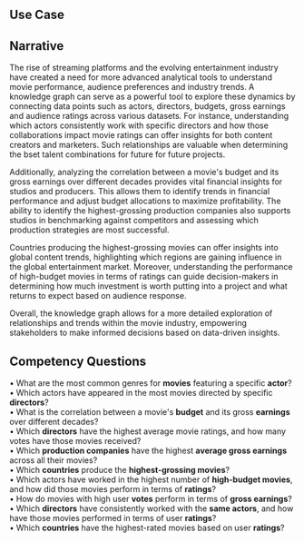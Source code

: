 ## Use Case

## Narrative

The rise of streaming platforms and the evolving entertainment industry have created a need for more advanced analytical tools to understand movie performance, audience preferences and industry trends. A knowledge graph can serve as a powerful tool to explore these dynamics by connecting data points such as actors, directors, budgets, gross earnings and audience ratings across various datasets. For instance, understanding which actors consistently work with specific directors and how those collaborations impact movie ratings can offer insights for both content creators and marketers. Such relationships are valuable when determining the bset talent combinations for future for future projects.

Additionally, analyzing the correlation between a movie's budget and its gross earnings over different decades provides vital financial insights for studios and producers. This allows them to identify trends in financial performance and adjust budget allocations to maximize profitability. The ability to identify the highest-grossing production companies also supports studios in benchmarking against competitors and assessing which production strategies are most successful. 

Countries producing the highest-grossing movies can offer insights into global content trends, highlighting which regions are gaining influence in the global entertainment market. Moreover, understanding the performance of high-budget movies in terms of ratings can guide decision-makers in determining how much investment is worth putting into a project and what returns to expect based on audience response.

Overall, the knowledge graph allows for a more detailed exploration of relationships and trends within the movie industry, empowering stakeholders to make informed decisions based on data-driven insights.


## Competency Questions
• What are the most common genres for <b>movies</b> featuring a specific <b>actor</b>?<br>
•	Which actors have appeared in the most movies directed by specific <b>directors</b>?<br>
•	What is the correlation between a movie's <b>budget</b> and its gross <b>earnings</b> over different decades?<br>
•	Which <b>directors</b> have the highest average movie ratings, and how many votes have those movies received?<br>
•	Which <b>production companies</b> have the highest <b>average gross earnings</b> across all their movies?<br>
•	Which <b>countries</b> produce the <b>highest-grossing movies</b>?<br>
•	Which actors have worked in the highest number of <b>high-budget movies</b>, and how did those movies perform in terms of <b>ratings</b>?<br>
•	How do movies with high user <b>votes</b> perform in terms of <b>gross earnings</b>?<br>
•	Which <b>directors</b> have consistently worked with the <b>same actors</b>, and how have those movies performed in terms of user <b>ratings</b>?<br>
•	Which <b>countries</b> have the highest-rated movies based on user <b>ratings</b>?<br>
